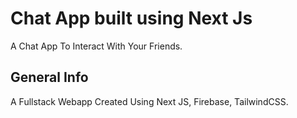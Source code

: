 # Chat App built using Next Js 

A Chat App To Interact With Your Friends.

## General Info

A Fullstack Webapp Created Using Next JS, Firebase, TailwindCSS.

##



